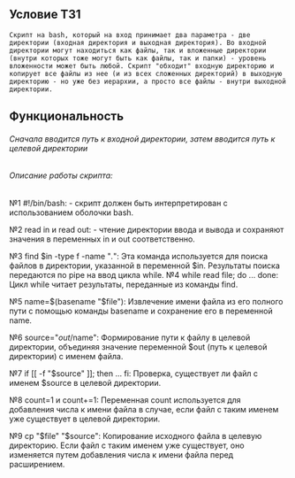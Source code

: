 ## Условие ТЗ1
	Скрипт на bash, который на вход принимает два параметра - две директории (входная директория и выходная директория). Во входной директории могут находиться как файлы, так и вложенные директории (внутри которых тоже могут быть как файлы, так и папки) - уровень вложенности может быть любой. Скрипт "обходит" входную директорию и копирует все файлы из нее (и из всех сложенных директорий) в выходную директорию - но уже без иерархии, а просто все файлы - внутри выходной директории.
## Функциональность
###### Сначала вводится путь к входной директории, затем вводится путь к целевой директории
###### Описание работы скрипта: 
№1 #!/bin/bash: - скрипт должен быть интерпретирован с использованием оболочки bash.

№2 read in и read out: - чтение директории ввода и вывода и сохраняют значения в переменных in и out соответственно.

№3 find $in -type f -name "*.*": Эта команда используется для поиска файлов в директории, указанной в переменной $in. Результаты поиска передаются по pipe на ввод цикла while.
№4 while read file; do ... done: Цикл while читает результаты, переданные из команды find.

№5 name=$(basename "$file"): Извлечение имени файла из его полного пути с помощью команды basename и сохранение его в переменной name.

№6 source="$out/$name": Формирование пути к файлу в целевой директории, объединяя значение переменной $out (путь к целевой директории) с именем файла.

№7 if [[ -f "$source" ]]; then ... fi: Проверка, существует ли файл с именем $source в целевой директории.

№8 count=1 и count+=1: Переменная count используется для добавления числа к имени файла в случае, если файл с таким именем уже существует в целевой директории. 

№9 cp "$file" "$source": Копирование исходного файла в целевую директорию. Если файл с таким именем уже существует, оно изменяется путем добавления числа к имени файла перед расширением.
